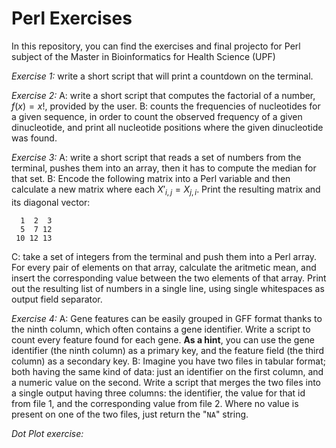 # Perl Exercises
In this repository, you can find the exercises and final projecto for Perl subject of the Master in Bioinformatics for Health Science (UPF)

*Exercise 1:* write a short script that will print a countdown on the terminal.

*Exercise 2:*
A: write a short script that computes the factorial of a number, $f(x) = x!$, provided by the user.
B: counts the frequencies of nucleotides for a given sequence, in order to count the observed frequency of a given dinucleotide, and print all nucleotide positions where the given dinucleotide was found.

*Exercise 3:* 
A: write a short script that reads a set of numbers from the terminal, pushes them into an array, then it has to compute the median for that set.
B: Encode the following matrix into a Perl variable and then calculate a new matrix where each $X'_{i,j} = X_{j,i}$. Print the resulting matrix and its diagonal vector:
```
  1  2  3
  5  7 12
 10 12 13
```
C: take a set of integers from the terminal and push them into a Perl array. For every pair of elements on that array, calculate the aritmetic mean, and insert the corresponding value between the two elements of that array. Print out the resulting list of numbers in a single line, using single whitespaces as output field separator. 

*Exercise 4:*
A: Gene features can be easily grouped in GFF format thanks to the ninth column, which often contains a gene identifier. Write a script to count every feature found for each gene. **As a hint**, you can use the gene identifier (the ninth column) as a primary key, and the feature field (the third column) as a secondary key.
B: Imagine you have two files in tabular format; both having the same kind of data: just an identifier on the first column, and a numeric value on the second. Write a script that merges the two files into a single output having three columns: the identifier, the value for that id from file 1, and the corresponding value from file 2. Where no value is present on one of the two files, just return the "`NA`" string.

*Dot Plot exercise:*

